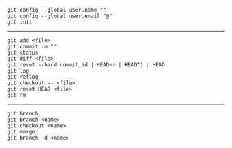 	git config --global user.name ""
	git config --global user.email "@"
	git init
---
	git add <file>
	git commit -m ""
	git status
	git diff <file>
	git reset --hard commit_id | HEAD~n | HEAD^1 | HEAD
	git log
	git reflog
	git checkout -- <file>
	git reset HEAD <file>
	git rm
---
	git branch
	git branch <name>
	git checkout <name>
	git merge
	git branch -d <name>